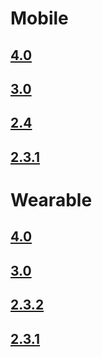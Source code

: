 # Mobile
## [4.0](/application/native/api/launch.html?toc=1&profile=mobile&version=4.0)
## [3.0](/application/native/api/launch.html?toc=1&profile=mobile&version=3.0)
## [2.4](/application/native/api/launch.html?toc=1&profile=mobile&version=2.4)
## [2.3.1](/application/native/api/launch.html?toc=1&profile=mobile&version=2.3.1)

# Wearable
## [4.0](/application/native/api/launch.html?toc=1&profile=wearable&version=4.0)
## [3.0](/application/native/api/launch.html?toc=1&profile=wearable&version=3.0)
## [2.3.2](/application/native/api/launch.html?toc=1&profile=wearable&version=2.3.2)
## [2.3.1](/application/native/api/launch.html?toc=1&profile=wearable&version=2.3.1)
